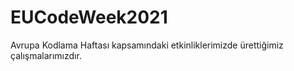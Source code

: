 # EUCodeWeek2021
Avrupa Kodlama Haftası kapsamındaki etkinliklerimizde ürettiğimiz çalışmalarımızdır.
